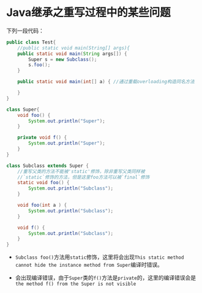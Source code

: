 # Java继承之重写过程中的某些问题

下列一段代码：

```java
public class Test{
    //public static void main(String[] args){
    public static void main(String args[]) {
        Super s = new Subclass();
        s.foo();
    }

    public static void main(int[] a) { //通过重载overloading构造同名方法

    }
}

class Super{
    void foo() {
        System.out.println("Super");
    }

    private void f() {
        System.out.println("Super");
    }
}

class Subclass extends Super {
    //重写父类的方法不能被'static'修饰，除非重写父类同样被
    //`static`修饰的方法，但是这里foo方法可以被`final`修饰
    static void foo() { 
        System.out.println("Subclass");
    }

    void foo(int a ) { 
        System.out.println("Subclass");   
    }

    void f() {
        System.out.println("Subclass");
    }
}
```

- `Subclass foo()`方法用`static`修饰，这里将会出现`This static method cannot hide the instance method from Super`编译时错误。

- 会出现编译错误，由于`Super`类的`f()`方法是`private`的，这里的编译错误会是`the method f() from the Super is not visible` 
